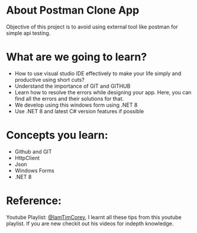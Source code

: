 # About Postman Clone App
Objective of this project is to avoid using external tool like postman for simple api testing.

# What are we going to learn?
- How to use visual studio IDE effectively to make your life simply and productive using short cuts?
- Understand the importance of GIT and GITHUB
- Learn how to resolve the errors while designing your app. Here, you can find all the errors and their solutions for that.
- We develop using this windows form using .NET 8
- Use .NET 8 and latest C# version features if possible

# Concepts you learn:
- Github and GIT
- HttpClient
- Json
- Windows Forms
- .NET 8
  
# Reference:
Youtube Playlist: [@IamTimCorey](https://www.youtube.com/playlist?list=PLLWMQd6PeGY3IxROaW7Hj8KFbRPg1x7mc),
I learnt all these tips from this youtube playlist. If you are new checkit out his videos for indepth knowledge.
